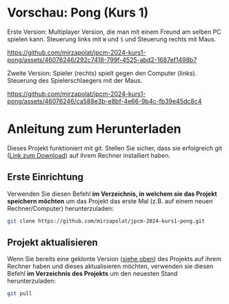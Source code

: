 # Vorschau: Pong (Kurs 1)

Erste Version: Multiplayer Version, die man mit einem Freund am selben PC spielen kann. Steuerung links mit `W` und `S` und Steuerung rechts mit Maus.

https://github.com/mirzapolat/jpcm-2024-kurs1-pong/assets/46076246/292c7418-799f-4525-abd2-1687ef1498b7

Zweite Version: Spieler (rechts) spielt gegen den Computer (links). Steuerung des Spielerschlaegers mit der Maus.

https://github.com/mirzapolat/jpcm-2024-kurs1-pong/assets/46076246/ca588e3b-e8bf-4e66-9b4c-fb39e45dc8c4

# Anleitung zum Herunterladen

Dieses Projekt funktioniert mit git. Stellen Sie sicher, dass sie erfolgreich git ([Link zum Download](https://git-scm.com/downloads)) auf ihrem Rechner installiert haben.

## Erste Einrichtung
Verwenden Sie  diesen Befehl **im Verzeichnis, in welchem sie das Projekt speichern möchten** um das Projekt das erste Mal (z.B. auf einem neuen Rechner/Computer) herunterzuladen:

```bash
git clone https://github.com/mirzapolat/jpcm-2024-kurs1-pong.git
```

## Projekt aktualisieren

Wenn Sie bereits eine geklonte Version ([siehe oben](#erste-einrichtung)) des Projekts auf ihrem Rechner haben und dieses aktualisieren möchten, verwenden sie diesen Befehl **im Verzeichnis des Projekts** um den neuesten Stand herunterzuladen:

```bash
git pull
```
